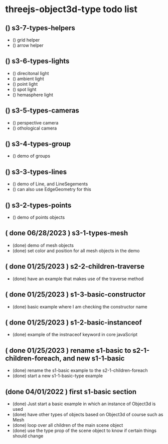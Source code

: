 # threejs-object3d-type todo list

<!-- TYPES SECTION -->

## () s3-7-types-helpers
* () grid helper
* () arrow helper

## () s3-6-types-lights
* () direcitonal light
* () ambient light
* () point light
* () spot light
* () hemasphere light

## () s3-5-types-cameras
* () perspective camera
* () othological camera

## () s3-4-types-group
* () demo of groups

## () s3-3-types-lines
* () demo of Line, and LineSegements
* () can also use EdgeGeometry for this

## () s3-2-types-points
* () demo of points objects

<!-- DONE -->

## ( done 06/28/2023 ) s3-1-types-mesh
* (done) demo of mesh objects
* (done) set color and position for all mesh objects in the demo

## ( done 01/25/2023 ) s2-2-children-traverse
* (done) have an example that makes use of the traverse method

## ( done 01/25/2023 ) s1-3-basic-constructor
* (done) basic example where I am checking the constructor name

## ( done 01/25/2023 ) s1-2-basic-instanceof
* (done) example of the instnaceof keyword in core javaScript

## ( done 01/25/2023 ) rename s1-basic to s2-1-children-foreach, and new s1-1-basic
* (done) rename the s1-basic example to the s2-1-children-foreach
* (done) start a new s1-1-basic-type example

## (done 04/01/2022 ) first s1-basic section
* (done) Just start a basic example in which an instance of Object3d is used
* (done) have other types of objects based on Object3d of course such as Mesh
* (done) loop over all children of the main scene object
* (done) use the type prop of the scene object to know if certain things should change 